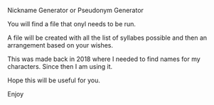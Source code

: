 Nickname Generator or Pseudonym Generator

You will find a file that onyl needs to be run. 

A file will be created with all the list of syllabes possible and then an arrangement based on your wishes. 

This was made back in 2018 where I needed to find names for my characters. Since then I am using it. 


Hope this will be useful for you. 

Enjoy
